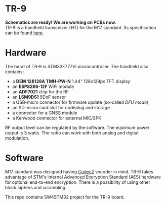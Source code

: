 # TR-9
**Schematics are ready! We are working on PCBs now.**  
TR-9 is a handheld transceiver (HT) for the M17 standard. Its specification can be found [here](https://github.com/sp5wwp/M17_spec).

# Hardware  
The heart of TR-9 is STM32F777VI microcontroller. The handheld also contains:  
*  a **DEM 128128A TMH-PW-N** 1.44" 128x128px TFT display  
*  an **ESP8266-12F** WiFi module  
*  an **ADF7021** chip for the RF  
*  an **LSM9DS1** 9DoF sensor  
*  a USB-micro connector for firmware update (so-called *DFU mode*)  
*  an SD-micro card slot for codeplug and storage  
*  a connector for a GNSS module  
*  a Kenwood connector for external MIC/SPK  

RF output level can be regulated by the software. The maximum power output is 3 watts. The radio can work with both analog and digital modulation.  

# Software
M17 standard was designed having [Codec2](https://github.com/drowe67/codec2) vocoder in mind. TR-9 takes advantage of STM's internal Advanced Encryption Standard (AES) hardware for optional end-to-end encryption. There is a possibility of using other block ciphers and scrambling.  
  
This repo contains SW4STM32 project for the TR-9 board.
